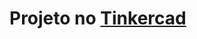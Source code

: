 # Projeto no [Tinkercad](https://www.tinkercad.com/things/2vYP863lER9-stunning-robo-lahdi/editel?returnTo=%2Fdashboard)
